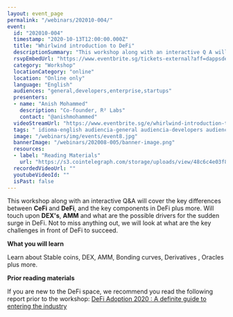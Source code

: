 ```yaml
---
layout: event_page
permalink: "/webinars/202010-004/"
event:
  id: "202010-004"
  timestamp: "2020-10-13T12:00:00.000Z"
  title: "Whirlwind introduction to DeFi"
  descriptionSummary: "This workshop along with an interactive Q A will cover the key differences between CeFi and DeFi , and the key components in DeFi plus more…"
  rsvpEmbedUrl: "https://www.eventbrite.sg/tickets-external?aff=dappsdev&eid=124664062567"
  category: "Workshop"
  locationCategory: "online"
  location: "Online only"
  language: "English"
  audiences: "general,developers,enterprise,startups"
  presenters:
  - name: "Anish Mohammed"
    description: "Co-founder, R² Labs"
    contact: "@anishmohammed"
  videoStreamUrl: "https://www.eventbrite.sg/e/whirlwind-introduction-to-defi-tickets-124664062567"
  tags: " idioma-english audiencia-general audiencia-developers audiencia-enterprise audiencia-startups"
  image: "/webinars/img/events/event8.jpg"
  bannerImage: "/webinars/202008-005/banner-image.png"
  resources:
  - label: "Reading Materials"
    url: "https://s3.cointelegraph.com/storage/uploads/view/48c6c4e03f85bc722d76f88c2676478b.pdf"
  recordedVideoUrl: ""
  youtubeVideoId: ""
  isPast: false
---
```



This workshop along with an interactive Q&A will cover the key differences between **CeFi** and **DeFi**, and the key components in DeFi plus more.
Will touch upon **DEX's**, **AMM** and what are the possible drivers for the sudden surge in DeFi. Not to miss anything out, we will look at what are the key challenges in front of DeFi to succeed.

**What you will learn**

Learn about Stable coins, DEX, AMM, Bonding curves, Derivatives , Oracles plus more.

**Prior reading materials**

If you are new to the DeFi space, we recommend you read the following report prior to the workshop: [DeFi Adoption 2020 : A definite guide to entering the industry](https://s3.cointelegraph.com/storage/uploads/view/48c6c4e03f85bc722d76f88c2676478b.pdf)

